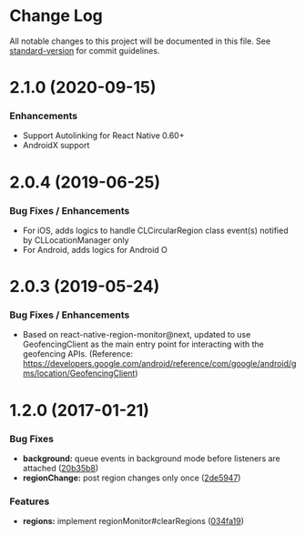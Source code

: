 # Change Log

All notable changes to this project will be documented in this file. See [standard-version](https://github.com/conventional-changelog/standard-version) for commit guidelines.

<a name="2.1.0"></a>
# 2.1.0 (2020-09-15)
### Enhancements
* Support Autolinking for React Native 0.60+
* AndroidX support

<a name="2.0.4"></a>
# 2.0.4 (2019-06-25)

### Bug Fixes / Enhancements
* For iOS, adds logics to handle CLCircularRegion class event(s) notified by CLLocationManager only
* For Android, adds logics for Android O


<a name="2.0.3"></a>
# 2.0.3 (2019-05-24)

### Bug Fixes / Enhancements
* Based on react-native-region-monitor@next, updated to use GeofencingClient as the main entry point for interacting with the geofencing APIs. (Reference: https://developers.google.com/android/reference/com/google/android/gms/location/GeofencingClient)

<a name="1.2.0"></a>
# 1.2.0 (2017-01-21)

### Bug Fixes
* **background:** queue events in background mode before listeners are attached ([20b35b8](https://github.com/martijndeh/react-native-region-monitor/commit/20b35b8))
* **regionChange:** post region changes only once ([2de5947](https://github.com/martijndeh/react-native-region-monitor/commit/2de5947))


### Features

* **regions:** implement regionMonitor#clearRegions ([034fa19](https://github.com/martijndeh/react-native-region-monitor/commit/034fa19))
